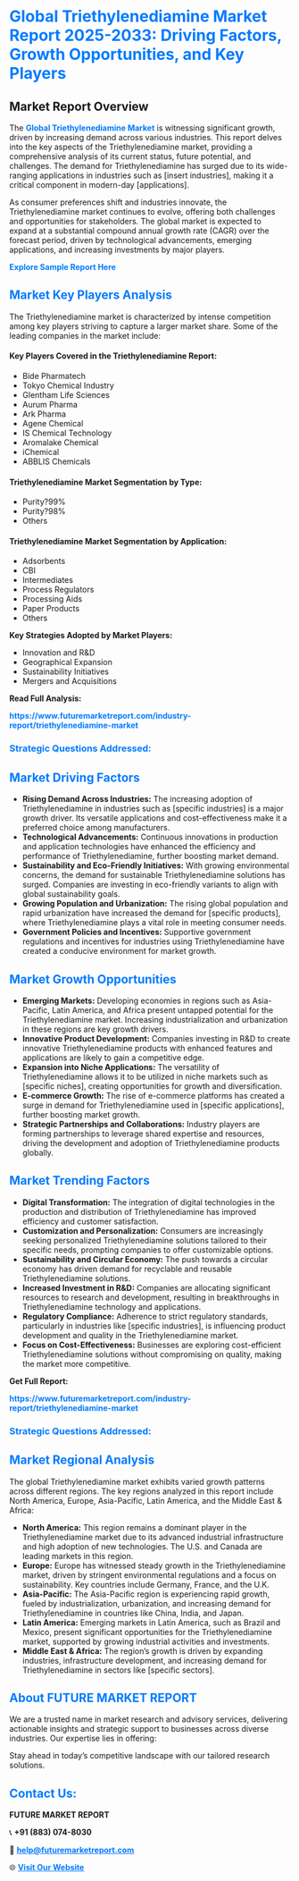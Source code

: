 <h1 style="color: #007BFF;">Global Triethylenediamine Market Report 2025-2033: Driving Factors, Growth Opportunities, and Key Players</h1>

<section id="overview">
<h2>Market Report Overview</h2>
<p>The <a href="https://www.futuremarketreport.com/industry-report/triethylenediamine-market" style="color: #007BFF; text-decoration: none;"><strong>Global Triethylenediamine Market</strong></a> is witnessing significant growth, driven by increasing demand across various industries. This report delves into the key aspects of the Triethylenediamine market, providing a comprehensive analysis of its current status, future potential, and challenges. The demand for Triethylenediamine has surged due to its wide-ranging applications in industries such as [insert industries], making it a critical component in modern-day [applications].</p>
<p>As consumer preferences shift and industries innovate, the Triethylenediamine market continues to evolve, offering both challenges and opportunities for stakeholders. The global market is expected to expand at a substantial compound annual growth rate (CAGR) over the forecast period, driven by technological advancements, emerging applications, and increasing investments by major players.</p>
</section>

<section id="overview">
<p><a href="https://www.futuremarketreport.com/request-sample/reportId=88016" style="color: #007BFF; text-decoration: none;"><strong>Explore Sample Report Here</strong></a></p>
</section>

<section id="key-players">
<h2 style="color: #007BFF;">Market Key Players Analysis</h2>
<p>The Triethylenediamine market is characterized by intense competition among key players striving to capture a larger market share. Some of the leading companies in the market include:</p>
<h4>Key Players Covered in the Triethylenediamine Report:</h4>
<ul><li>Bide Pharmatech</li><li>Tokyo Chemical Industry</li><li>Glentham Life Sciences</li><li>Aurum Pharma</li><li>Ark Pharma</li><li>Agene Chemical</li><li>IS Chemical Technology</li><li>Aromalake Chemical</li><li>iChemical</li><li>ABBLIS Chemicals</li></ul>
<h4>Triethylenediamine Market Segmentation by Type:</h4>
<ul><li>Purity?99%</li><li>Purity?98%</li><li>Others</li></ul>

<h4>Triethylenediamine Market Segmentation by Application:</h4>
<ul><li>Adsorbents</li><li>CBI</li><li>Intermediates</li><li>Process Regulators</li><li>Processing Aids</li><li>Paper Products</li><li>Others</li></ul>
<p><strong>Key Strategies Adopted by Market Players:</strong></p>
<ul>
<li>Innovation and R&D</li>
<li>Geographical Expansion</li>
<li>Sustainability Initiatives</li>
<li>Mergers and Acquisitions</li>
</ul>
</section>

<section>
<p><strong>Read Full Analysis: </strong></p><a href="https://www.futuremarketreport.com/industry-report/triethylenediamine-market" style="color: #007BFF; text-decoration: none;"><strong>https://www.futuremarketreport.com/industry-report/triethylenediamine-market</strong></a>
<h3 style="color: #007BFF;">Strategic Questions Addressed:</h3>
</section>

<section id="driving-factors">
<h2 style="color: #007BFF;">Market Driving Factors</h2>
<ul>
<li><strong>Rising Demand Across Industries:</strong> The increasing adoption of Triethylenediamine in industries such as [specific industries] is a major growth driver. Its versatile applications and cost-effectiveness make it a preferred choice among manufacturers.</li>
<li><strong>Technological Advancements:</strong> Continuous innovations in production and application technologies have enhanced the efficiency and performance of Triethylenediamine, further boosting market demand.</li>
<li><strong>Sustainability and Eco-Friendly Initiatives:</strong> With growing environmental concerns, the demand for sustainable Triethylenediamine solutions has surged. Companies are investing in eco-friendly variants to align with global sustainability goals.</li>
<li><strong>Growing Population and Urbanization:</strong> The rising global population and rapid urbanization have increased the demand for [specific products], where Triethylenediamine plays a vital role in meeting consumer needs.</li>
<li><strong>Government Policies and Incentives:</strong> Supportive government regulations and incentives for industries using Triethylenediamine have created a conducive environment for market growth.</li>
</ul>
</section>

<section id="growth-opportunities">
<h2 style="color: #007BFF;">Market Growth Opportunities</h2>
<ul>
<li><strong>Emerging Markets:</strong> Developing economies in regions such as Asia-Pacific, Latin America, and Africa present untapped potential for the Triethylenediamine market. Increasing industrialization and urbanization in these regions are key growth drivers.</li>
<li><strong>Innovative Product Development:</strong> Companies investing in R&D to create innovative Triethylenediamine products with enhanced features and applications are likely to gain a competitive edge.</li>
<li><strong>Expansion into Niche Applications:</strong> The versatility of Triethylenediamine allows it to be utilized in niche markets such as [specific niches], creating opportunities for growth and diversification.</li>
<li><strong>E-commerce Growth:</strong> The rise of e-commerce platforms has created a surge in demand for Triethylenediamine used in [specific applications], further boosting market growth.</li>
<li><strong>Strategic Partnerships and Collaborations:</strong> Industry players are forming partnerships to leverage shared expertise and resources, driving the development and adoption of Triethylenediamine products globally.</li>
</ul>
</section>

<section id="trending-factors">
<h2 style="color: #007BFF;">Market Trending Factors</h2>
<ul>
<li><strong>Digital Transformation:</strong> The integration of digital technologies in the production and distribution of Triethylenediamine has improved efficiency and customer satisfaction.</li>
<li><strong>Customization and Personalization:</strong> Consumers are increasingly seeking personalized Triethylenediamine solutions tailored to their specific needs, prompting companies to offer customizable options.</li>
<li><strong>Sustainability and Circular Economy:</strong> The push towards a circular economy has driven demand for recyclable and reusable Triethylenediamine solutions.</li>
<li><strong>Increased Investment in R&D:</strong> Companies are allocating significant resources to research and development, resulting in breakthroughs in Triethylenediamine technology and applications.</li>
<li><strong>Regulatory Compliance:</strong> Adherence to strict regulatory standards, particularly in industries like [specific industries], is influencing product development and quality in the Triethylenediamine market.</li>
<li><strong>Focus on Cost-Effectiveness:</strong> Businesses are exploring cost-efficient Triethylenediamine solutions without compromising on quality, making the market more competitive.</li>
</ul>
</section>

<section>
<p><strong>Get Full Report: </strong></p><a href="https://www.futuremarketreport.com/industry-report/triethylenediamine-market" style="color: #007BFF; text-decoration: none;"><strong>https://www.futuremarketreport.com/industry-report/triethylenediamine-market</strong></a>
<h3 style="color: #007BFF;">Strategic Questions Addressed:</h3>
</section>


<section id="regional-analysis">
<h2 style="color: #007BFF;">Market Regional Analysis</h2>
<p>The global Triethylenediamine market exhibits varied growth patterns across different regions. The key regions analyzed in this report include North America, Europe, Asia-Pacific, Latin America, and the Middle East & Africa:</p>
<ul>
<li><strong>North America:</strong> This region remains a dominant player in the Triethylenediamine market due to its advanced industrial infrastructure and high adoption of new technologies. The U.S. and Canada are leading markets in this region.</li>
<li><strong>Europe:</strong> Europe has witnessed steady growth in the Triethylenediamine market, driven by stringent environmental regulations and a focus on sustainability. Key countries include Germany, France, and the U.K.</li>
<li><strong>Asia-Pacific:</strong> The Asia-Pacific region is experiencing rapid growth, fueled by industrialization, urbanization, and increasing demand for Triethylenediamine in countries like China, India, and Japan.</li>
<li><strong>Latin America:</strong> Emerging markets in Latin America, such as Brazil and Mexico, present significant opportunities for the Triethylenediamine market, supported by growing industrial activities and investments.</li>
<li><strong>Middle East & Africa:</strong> The region’s growth is driven by expanding industries, infrastructure development, and increasing demand for Triethylenediamine in sectors like [specific sectors].</li>
</ul>
</section>

<footer>
<h2 style="color: #007BFF;">About FUTURE MARKET REPORT</h2>
<p>We are a trusted name in market research and advisory services, delivering actionable insights and strategic support to businesses across diverse industries. Our expertise lies in offering:</p>

<p>Stay ahead in today’s competitive landscape with our tailored research solutions.</p>

<h2 style="color: #007BFF;">Contact Us:</h2>
<p><strong>FUTURE MARKET REPORT</strong></p>
<p>📞 <strong>+91 (883) 074-8030</strong></p>
<p>📧 <strong><a href="mailto:help@futuremarketreport.com" style="color: #007BFF;">help@futuremarketreport.com</a></strong></p>
<p>🌐 <strong><a href="https://www.futuremarketreport.com/" style="color: #007BFF;">Visit Our Website</a></strong></p>
</footer>